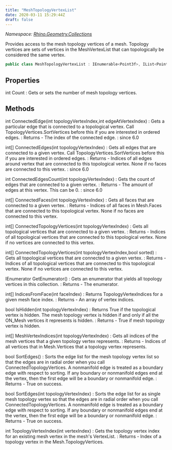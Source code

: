```yaml
---
title: "MeshTopologyVertexList"
date: 2020-03-11 15:29:44Z
draft: false
---
```


*Namespace: [Rhino.Geometry.Collections](../)*

Provides access to the mesh topology vertices of a mesh. Topology vertices are
   sets of vertices in the MeshVertexList that can topologically be considered the
   same vertex.
```cs
public class MeshTopologyVertexList : IEnumerable<Point3f>, IList<Point3f>, IList, IReadOnlyList<Point3f>
```
## Properties

int Count
: Gets or sets the number of mesh topology vertices.
## Methods

int ConnectedEdge(int topologyVertexIndex,int edgeAtVertexIndex)
: Gets a particular edge that is connected to a topological vertex.
     Call TopologyVertices.SortVertices before this if you are interested in ordered edges.
: Returns - The index of the connected edge.
: since 6.0

int[] ConnectedEdges(int topologyVertexIndex)
: Gets all edges that are connected to a given vertex.
     Call TopologyVertices.SortVertices before this if you are interested in ordered edges.
: Returns - Indices of all edges around vertex that are connected to this topological vertex.
     None if no faces are connected to this vertex.
: since 6.0

int ConnectedEdgesCount(int topologyVertexIndex)
: Gets the count of edges that are connected to a given vertex.
: Returns - The amount of edges at this vertex. This can be 0.
: since 6.0

int[] ConnectedFaces(int topologyVertexIndex)
: Gets all faces that are connected to a given vertex.
: Returns - Indices of all faces in Mesh.Faces that are connected to this topological vertex.
     None if no faces are connected to this vertex.

int[] ConnectedTopologyVertices(int topologyVertexIndex)
: Gets all topological vertices that are connected to a given vertex.
: Returns - Indices of all topological vertices that are connected to this topological vertex.
     None if no vertices are connected to this vertex.

int[] ConnectedTopologyVertices(int topologyVertexIndex,bool sorted)
: Gets all topological vertices that are connected to a given vertex.
: Returns - Indices of all topological vertices that are connected to this topological vertex.
     None if no vertices are connected to this vertex.

IEnumerator<Point3f> GetEnumerator()
: Gets an enumerator that yields all topology vertices in this collection.
: Returns - The enumerator.

int[] IndicesFromFace(int faceIndex)
: Returns TopologyVertexIndices for a given mesh face index.
: Returns - An array of vertex indices.

bool IsHidden(int topologyVertexIndex)
: Returns True if the topological vertex is hidden. The mesh topology
     vertex is hidden if and only if all the ON_Mesh vertices it represents is hidden.
: Returns - True if mesh topology vertex is hidden.

int[] MeshVertexIndices(int topologyVertexIndex)
: Gets all indices of the mesh vertices that a given topology vertex represents.
: Returns - Indices of all vertices that in Mesh.Vertices that a topology vertex represents.

bool SortEdges()
: Sorts the edge list for the mesh topology vertex list so that
     the edges are in radial order when you call ConnectedTopologyVertices.
     A nonmanifold edge is treated as a boundary edge with respect
     to sorting.  If any boundary or nonmanifold edges end at the
     vertex, then the first edge will be a boundary or nonmanifold edge.
: Returns - True on success.

bool SortEdges(int topologyVertexIndex)
: Sorts the edge list for as single mesh topology vertex so that
     the edges are in radial order when you call ConnectedTopologyVertices.
     A nonmanifold edge is treated as a boundary edge with respect
     to sorting.  If any boundary or nonmanifold edges end at the
     vertex, then the first edge will be a boundary or nonmanifold edge.
: Returns - True on success.

int TopologyVertexIndex(int vertexIndex)
: Gets the topology vertex index for an existing mesh vertex in the mesh's
     VertexList.
: Returns - Index of a topology vertex in the Mesh.TopologyVertices.
